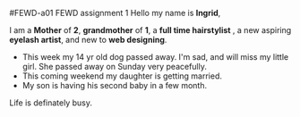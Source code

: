 #FEWD-a01
FEWD assignment 1
Hello my name is **Ingrid**,

I am a **Mother** of **2**, **grandmother** of **1**, a **full time hairstylist** , a new aspiring **eyelash artist**, and new to **web designing**.


* This week my 14 yr old dog passed away. I'm sad, and will miss my little girl. She passed away on Sunday very peacefully.
* This coming weekend my daughter is getting married.
* My son is having his second baby in a few month.

Life is definately busy.



